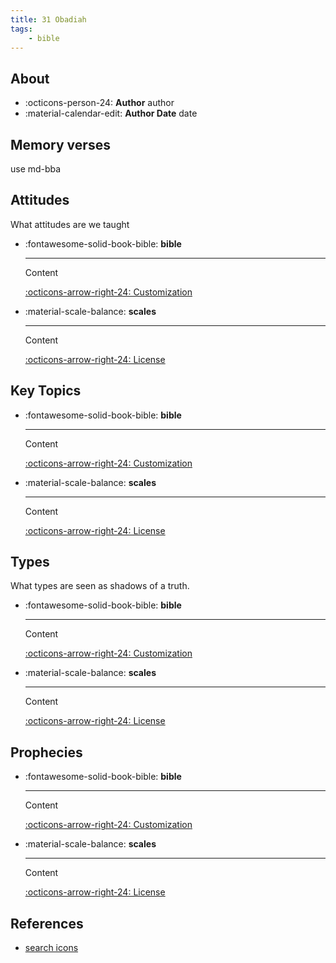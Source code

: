 ```yaml
---
title: 31 Obadiah
tags: 
    - bible
---
```


## About

<div class="grid cards" markdown>

- :octicons-person-24: __Author__ author
- :material-calendar-edit: __Author Date__ date

</div>

## Memory verses


use md-bba

## Attitudes

What attitudes are we taught

<div class="grid cards" markdown>

- :fontawesome-solid-book-bible: __bible__

    ---

    Content

    [:octicons-arrow-right-24: Customization](#)

- :material-scale-balance: __scales__

    ---

    Content

    [:octicons-arrow-right-24: License](#)

</div>

## Key Topics

<div class="grid cards" markdown>

- :fontawesome-solid-book-bible: __bible__

    ---

    Content

    [:octicons-arrow-right-24: Customization](#)

- :material-scale-balance: __scales__

    ---

    Content

    [:octicons-arrow-right-24: License](#)

</div>

## Types

What types are seen as shadows of a truth.

<div class="grid cards" markdown>

- :fontawesome-solid-book-bible: __bible__

    ---

    Content

    [:octicons-arrow-right-24: Customization](#)

- :material-scale-balance: __scales__

    ---

    Content

    [:octicons-arrow-right-24: License](#)

</div>

## Prophecies

<div class="grid cards" markdown>

- :fontawesome-solid-book-bible: __bible__

    ---

    Content

    [:octicons-arrow-right-24: Customization](#)

- :material-scale-balance: __scales__

    ---

    Content

    [:octicons-arrow-right-24: License](#)

</div>

## References

- [search icons](https://squidfunk.github.io/mkdocs-material/reference/icons-emojis/)
